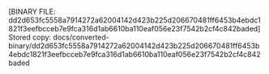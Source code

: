 [BINARY FILE: dd2d653fc5558a7914272a62004142d423b225d206670481ff6453b4ebdc1821f3eefbcceb7e9fca316d1ab6610ba110eaf056e23f7542b2cf4c842baded]
Stored copy: docs/converted-binary/dd2d653fc5558a7914272a62004142d423b225d206670481ff6453b4ebdc1821f3eefbcceb7e9fca316d1ab6610ba110eaf056e23f7542b2cf4c842baded
